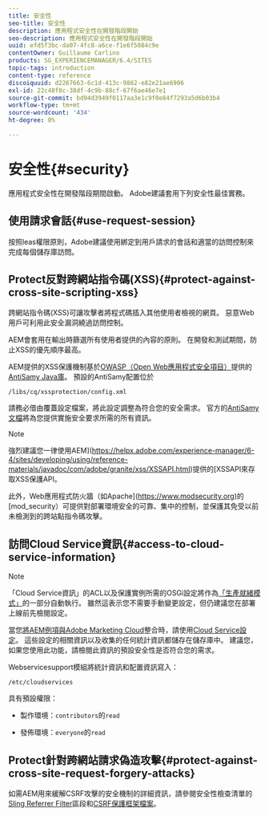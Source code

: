 ```yaml
---
title: 安全性
seo-title: 安全性
description: 應用程式安全性在開發階段開始
seo-description: 應用程式安全性在開發階段開始
uuid: efd5f3bc-da07-4fc8-a6ce-f1e6f5084c9e
contentOwner: Guillaume Carlino
products: SG_EXPERIENCEMANAGER/6.4/SITES
topic-tags: introduction
content-type: reference
discoiquuid: d2267663-6c1d-413c-9862-e82e21ae6906
exl-id: 22c48f8c-38df-4c9b-88cf-67f6ae46e7e1
source-git-commit: bd94d3949f0117aa3e1c9f0e84f7293a5d6b03b4
workflow-type: tm+mt
source-wordcount: '434'
ht-degree: 0%

---
```


# 安全性{#security}

應用程式安全性在開發階段期間啟動。 Adobe建議套用下列安全性最佳實務。

## 使用請求會話{#use-request-session}

按照leas權限原則，Adobe建議使用綁定到用戶請求的會話和適當的訪問控制來完成每個儲存庫訪問。

## Protect反對跨網站指令碼(XSS){#protect-against-cross-site-scripting-xss}

跨網站指令碼(XSS)可讓攻擊者將程式碼插入其他使用者檢視的網頁。 惡意Web用戶可利用此安全漏洞繞過訪問控制。

AEM會套用在輸出時篩選所有使用者提供的內容的原則。 在開發和測試期間，防止XSS的優先順序最高。

AEM提供的XSS保護機制基於[OWASP（Open Web應用程式安全項目）](https://www.owasp.org/)提供的[AntiSamy Java庫](https://www.owasp.org/index.php/Category:OWASP_AntiSamy_Project)。 預設的AntiSamy配置位於

`/libs/cq/xssprotection/config.xml`

請務必借由覆蓋設定檔案，將此設定調整為符合您的安全需求。 官方的[AntiSamy文檔](https://www.owasp.org/index.php/Category:OWASP_AntiSamy_Project)將為您提供實施安全要求所需的所有資訊。

>[!NOTE]
>
>強烈建議您一律使用AEM](https://helpx.adobe.com/experience-manager/6-4/sites/developing/using/reference-materials/javadoc/com/adobe/granite/xss/XSSAPI.html)提供的[XSSAPI來存取XSS保護API。

此外，Web應用程式防火牆（如Apache](https://www.modsecurity.org)的[mod_security）可提供對部署環境安全的可靠、集中的控制，並保護其免受以前未檢測到的跨站點指令碼攻擊。

## 訪問Cloud Service資訊{#access-to-cloud-service-information}

>[!NOTE]
>
>「Cloud Service資訊」的ACL以及保護實例所需的OSGi設定將作為[「生產就緒模式」](/help/sites-administering/production-ready.md)的一部分自動執行。 雖然這表示您不需要手動變更設定，但仍建議您在部署上線前先檢閱設定。

當您[將AEM例項與Adobe Marketing Cloud](/help/sites-administering/marketing-cloud.md)整合時，請使用[Cloud Service設定](/help/sites-developing/extending-cloud-config.md)。 這些設定的相關資訊以及收集的任何統計資訊都儲存在儲存庫中。 建議您，如果您使用此功能，請檢閱此資訊的預設安全性是否符合您的需求。

Webservicesupport模組將統計資訊和配置資訊寫入：

`/etc/cloudservices`

具有預設權限：

* 製作環境：`contributors`的`read`

* 發佈環境：`everyone`的`read`

## Protect針對跨網站請求偽造攻擊{#protect-against-cross-site-request-forgery-attacks}

如需AEM用來緩解CSRF攻擊的安全機制的詳細資訊，請參閱安全性檢查清單的[Sling Referrer Filter](/help/sites-administering/security-checklist.md#protect-against-cross-site-request-forgery)區段和[CSRF保護框架檔案](/help/sites-developing/csrf-protection.md)。
